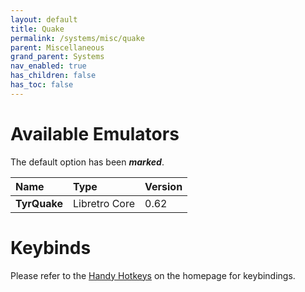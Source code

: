 ```yaml
---
layout: default
title: Quake
permalink: /systems/misc/quake
parent: Miscellaneous
grand_parent: Systems
nav_enabled: true
has_children: false
has_toc: false
---
```


# Available Emulators

The default option has been ***marked***.

| Name                   | Type             | Version           |
|:-----------------------|:-----------------|:------------------|
| **TyrQuake**           | Libretro Core    | 0.62              |


# Keybinds 

Please refer to the [Handy Hotkeys](/#handy-hotkeys) on the homepage for keybindings.